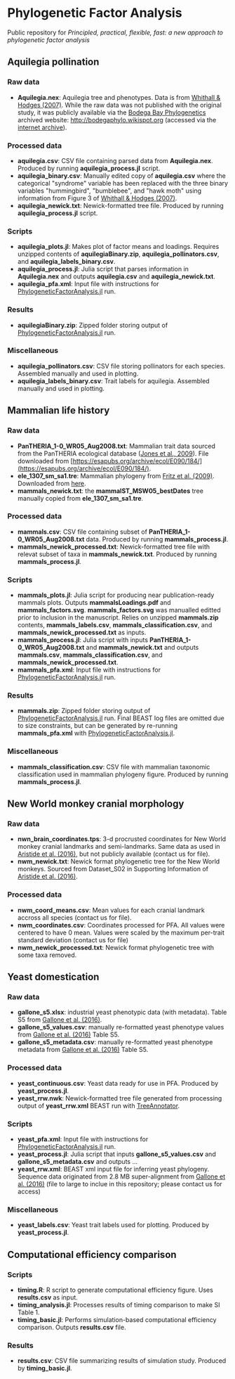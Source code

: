 # Phylogenetic Factor Analysis
Public repository for _Principled, practical, flexible, fast: a new approach to phylogenetic factor analysis_

## Aquilegia pollination
### Raw data
- __Aquilegia.nex__: Aquilegia tree and phenotypes. Data is from [Whithall & Hodges (2007)](https://doi.org/10.1038/nature05857). While the raw data was not published with the original study, it was publicly available via the [Bodega Bay Phylogenetics](http://treethinkers.org/) archived website: http://bodegaphylo.wikispot.org (accessed via the [internet archive](https://archive.org/)).
### Processed data
- __aquilegia.csv__: CSV file containing parsed data from __Aquilegia.nex__. Produced by running __aquilegia_process.jl__ script.
- __aquilegia_binary.csv__: Manually edited copy of __aquilegia.csv__ where the categorical "syndrome" variable has been replaced with the three binary variables "hummingbird", "bumblebee", and "hawk moth" using information from Figure 3 of [Whithall & Hodges (2007)](https://doi.org/10.1038/nature05857).
- __aquilegia_newick.txt__: Newick-formatted tree file. Produced by running __aquilegia_process.jl__ script.
### Scripts
- __aquilegia_plots.jl__: Makes plot of factor means and loadings. Requires unzipped contents of __aquilegiaBinary.zip__, __aquilegia_pollinators.csv__, and __aquilegia_labels_binary.csv__.
- __aquilegia_process.jl__: Julia script that parses information in __Aquilegia.nex__ and outputs __aquilegia.csv__ and __aquilegia_newick.txt__.
- __aquilegia_pfa.xml__: Input file with instructions for [PhylogeneticFactorAnalysis.jl](https://github.com/gabehassler/PhylogeneticFactorAnalysis.jl) run.
### Results
- __aquilegiaBinary.zip__: Zipped folder storing output of [PhylogeneticFactorAnalysis.jl](https://github.com/gabehassler/PhylogeneticFactorAnalysis.jl) run.
### Miscellaneous
- __aquilegia_pollinators.csv__: CSV file storing pollinators for each species. Assembled manually and used in plotting.
- __aquilegia_labels_binary.csv__: Trait labels for aquilegia. Assembled manually and used in plotting.
 
## Mammalian life history
### Raw data
- __PanTHERIA_1-0_WR05_Aug2008.txt__: Mammalian trait data sourced from the PanTHERIA ecological database ([Jones et al., 2009](https://doi.org/10.1890/08-1494.1)). File downloaded from [https://esapubs.org/archive/ecol/E090/184/](https://esapubs.org/archive/ecol/E090/184/).
- __ele_1307_sm_sa1.tre__: Mammalian phylogeny from [Fritz et al. (2009)](https://doi.org/10.1111/j.1461-0248.2009.01307.x). Downloaded from [here](https://onlinelibrary.wiley.com/action/downloadSupplement?doi=10.1111%2Fj.1461-0248.2009.01307.x&file=ELE_1307_sm_SA1.tre).
- __mammals_newick.txt__: the __mammalST_MSW05_bestDates__ tree manually copied from  __ele_1307_sm_sa1.tre__.
### Processed data
- __mammals.csv__: CSV file containing subset of __PanTHERIA_1-0_WR05_Aug2008.txt__ data. Produced by running __mammals_process.jl__.
- __mammals_newick_processed.txt__: Newick-formatted tree file with relevat subset of taxa in __mammals_newick.txt__. Produced by running __mammals_process.jl__.
### Scripts
- __mammals_plots.jl__: Julia script for producing near publication-ready mammals plots. Outputs __mammalsLoadings.pdf__ and __mammals_factors.svg__. __mammals_factors.svg__ was manualled editted prior to inclusion in the manuscript. Relies on unzipped __mammals.zip__ contents, __mammals_labels.csv__, __mammals_classification.csv__, and __mammals_newick_processed.txt__ as inputs.
- __mammals_process.jl__: Julia script with inputs __PanTHERIA_1-0_WR05_Aug2008.txt__ and __mammals_newick.txt__ and outputs __mammals.csv__, __mammals_classification.csv__, and __mammals_newick_processed.txt__.
- __mammals_pfa.xml__: Input file with instructions for [PhylogeneticFactorAnalysis.jl](https://github.com/gabehassler/PhylogeneticFactorAnalysis.jl) run.
### Results
- __mammals.zip__: Zipped folder storing output of [PhylogeneticFactorAnalysis.jl](https://github.com/gabehassler/PhylogeneticFactorAnalysis.jl) run. Final BEAST log files are omitted due to size constraints, but can be generated by re-running __mammals_pfa.xml__ with [PhylogeneticFactorAnalysis.jl](https://github.com/gabehassler/PhylogeneticFactorAnalysis.jl).
### Miscellaneous
- __mammals_classification.csv__: CSV file with mammalian taxonomic classification used in mammalian phylogeny figure. Produced by running __mammals_process.jl__.

## New World monkey cranial morphology
### Raw data
- __nwn_brain_coordinates.tps__: 3-d procrusted coordinates for New World monkey cranial landmarks and semi-landmarks. Same data as used in [Aristide et al. (2016)](https://doi.org/10.1073/pnas.1514473113), but not publicly available (contact us for file).
- __nwm_newick.txt__: Newick format phylogenetic tree for the New World monkeys. Sourced from Dataset_S02 in Supporting Information of [Aristide et al. (2016)](https://doi.org/10.1073/pnas.1514473113).
### Processed data
- __nwm_coord_means.csv__: Mean values for each cranial landmark accross all species (contact us for file).
- __nwm_coordinates.csv__: Coordinates processed for PFA. All values were centered to have 0 mean. Values were scaled by the maximum per-trait standard deviation (contact us for file)
- __nwm_newick_processed.txt__: Newick format phylogenetic tree with some taxa removed.



## Yeast domestication
### Raw data
- __gallone_s5.xlsx__: industrial yeast phenotypic data (with metadata). Table S5 from [Gallone et al. (2016)](https://doi.org/10.1016/j.cell.2016.08.020).
- __gallone_s5_values.csv__: manually re-formatted yeast phenotype values from [Gallone et al. (2016)](https://doi.org/10.1016/j.cell.2016.08.020) Table S5.
- __gallone_s5_metadata.csv__: manually re-formatted yeast phenotype metadata from [Gallone et al. (2016)](https://doi.org/10.1016/j.cell.2016.08.020) Table S5.
### Processed data
- __yeast_continuous.csv__: Yeast data ready for use in PFA. Produced by __yeast_process.jl__.
- __yeast_rrw.nwk__: Newick-formatted tree file generated from processing output of __yeast_rrw.xml__ BEAST run with [TreeAnnotator](https://beast.community/treeannotator).
### Scripts
- __yeast_pfa.xml__: Input file with instructions for [PhylogeneticFactorAnalysis.jl](https://github.com/gabehassler/PhylogeneticFactorAnalysis.jl) run.
- __yeast_process.jl__: Julia script that inputs __gallone_s5_values.csv__ and __gallone_s5_metadata.csv__ and outputs ...
- __yeast_rrw.xml__: BEAST xml input file for inferring yeast phylogeny. Sequence data originated from 2.8 MB super-alignment from [Gallone et al. (2016)](https://doi.org/10.1016/j.cell.2016.08.020) (file to large to inclue in this repository; please contact us for access)
### Miscellaneous
- __yeast_labels.csv__: Yeast trait labels used for plotting. Produced by __yeast_process.jl__.

## Computational efficiency comparison
### Scripts
- __timing.R__: R script to generate computational efficiency figure. Uses __results.csv__ as input.
- __timing_analysis.jl__: Processes results of timing comparison to make SI Table 1.
- __timing_basic.jl__: Performs simulation-based computational efficiency comparison. Outputs __results.csv__ file.
### Results
- __results.csv__: CSV file summarizing results of simulation study. Produced by __timing_basic.jl__.



